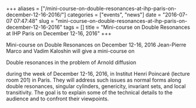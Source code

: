 +++
aliases = ["/mini-course-on-double-resonances-at-ihp-paris-on-december-12-16-2016/"]
categories = ["events", "news"]
date = "2016-07-07 07:47:48"
slug = "mini-course-on-double-resonances-at-ihp-paris-on-december-12-16-2016"
tags = []
title = "Mini-course on Double Resonances at IHP Paris on December 12-16, 2016"
+++

Mini-course on Double Resonances on December 12-16, 2016 Jean-Pierre
Marco and Vadim Kaloshin will give a mini-course on

Double resonances in the problem of Arnold diffusion

during the week of December 12-16, 2016, in Institut Henri Poincaré
(lecture room 201) in Paris. They will address such issues as normal
forms along double resonances, singular cylinders, genericity, invariant
sets, and local transitivity. The goal is to explain some of the
technical details to the audience and to confront their viewpoints.
